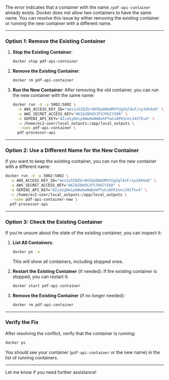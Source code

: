 The error indicates that a container with the name `/pdf-api-container` already exists. Docker does not allow two containers to have the same name. You can resolve this issue by either removing the existing container or running the new container with a different name.

---

### **Option 1: Remove the Existing Container**
1. **Stop the Existing Container**:
   ```bash
   docker stop pdf-api-container
   ```

2. **Remove the Existing Container**:
   ```bash
   docker rm pdf-api-container
   ```

3. **Run the New Container**:
   After removing the old container, you can run the new container with the same name:
   ```bash
   docker run -d -p 5002:5002 \
     -e AWS_ACCESS_KEY_ID="mex1o5IQZUr4HI6p6NmOMVYUgZql9xF/xy3dX4oO" \
     -e AWS_SECRET_ACCESS_KEY="AKIAZQHXXJFS7HGCYI6R" \
     -e GEMINI_API_KEY="AIzaSyDmip6WwHwNmDekPTwCo8FK1nnc24Ifhv4" \
     -v /home/ec2-user/local_outputs:/app/local_outputs \
     --name pdf-api-container \
     pdf-processor-api
   ```

---

### **Option 2: Use a Different Name for the New Container**
If you want to keep the existing container, you can run the new container with a different name:

```bash
docker run -d -p 5002:5002 \
  -e AWS_ACCESS_KEY_ID="mex1o5IQZUr4HI6p6NmOMVYUgZql9xF/xy3dX4oO" \
  -e AWS_SECRET_ACCESS_KEY="AKIAZQHXXJFS7HGCYI6R" \
  -e GEMINI_API_KEY="AIzaSyDmip6WwHwNmDekPTwCo8FK1nnc24Ifhv4" \
  -v /home/ec2-user/local_outputs:/app/local_outputs \
  --name pdf-api-container-new \
  pdf-processor-api
```

---

### **Option 3: Check the Existing Container**
If you’re unsure about the state of the existing container, you can inspect it:

1. **List All Containers**:
   ```bash
   docker ps -a
   ```

   This will show all containers, including stopped ones.

2. **Restart the Existing Container** (if needed):
   If the existing container is stopped, you can restart it:
   ```bash
   docker start pdf-api-container
   ```

3. **Remove the Existing Container** (if no longer needed):
   ```bash
   docker rm pdf-api-container
   ```

---

### **Verify the Fix**
After resolving the conflict, verify that the container is running:

```bash
docker ps
```

You should see your container (`pdf-api-container` or the new name) in the list of running containers.

---

Let me know if you need further assistance!